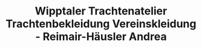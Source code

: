 ---
title: "Wipptaler Trachtenatelier Trachtenbekleidung Vereinskleidung - Reimair-Häusler Andrea"
url: /ellboegen/wipptaler-trachtenatelier-trachtenbekleidung-vereinskleidung-reimair-haeusler-andrea/
shop: Schneiderei
---